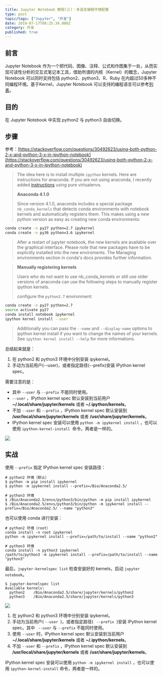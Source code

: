 ```yaml
---
title: Jupyter Notebook 教程(三)：多语言编程环境配置
type: post
topic/tags: ["Jupyter", "开发"]
date: 2019-07-17T08:25:34.000Z
category: 开发
published: true
---
```





## 前言

Jupyter Notebook 作为一个把代码、图像、注释、公式和作图集于一处，从而实现可读性分析的交互式笔记本工具，借助所谓的内核（Kernel）的概念，Jupyter Notebook 可以同时支持包括 python2、python3、R、Ruby 在内超过50多种不同编程环境。基于Kernel，Jupyter Notebook 可以支持的编程语言可以参考[列表](https://github.com/jupyter/jupyter/wiki/Jupyter-kernels)。



## 目的

在 Jupyter Notebook 中实现 python2 与 python3 自由切换。



## 步骤

参考：[https://stackoverflow.com/questions/30492623/using-both-python-2-x-and-python-3-x-in-ipython-notebook](https://stackoverflow.com/questions/30492623/using-both-python-2-x-and-python-3-x-in-ipython-notebook)

> The idea here is to install multiple `ipython` kernels. Here are instructions for anaconda. If you are not using anaconda, I recently added [instructions](https://stackoverflow.com/a/34464003/2272172) using pure virtualenvs.
> 
> **Anaconda 4.1.0**
> 
> Since version 4.1.0, anaconda includes a special package `nb_conda_kernels` that detects conda environments with notebook kernels and automatically registers them. This makes using a new python version as easy as creating new conda environments:

```bash
conda create -n py27 python=2.7 ipykernel
conda create -n py36 python=3.6 ipykernel
```

> After a restart of jupyter notebook, the new kernels are available over the graphical interface. Please note that new packages have to be explicitly installed into the new enviroments. The Managing environments section in conda's docs provides further information.


> **Manually registering kernels**
> 
> Users who do not want to use nb_conda_kernels or still use older versions of anaconda can use the following steps to manually register ipython kernels.
> 
> configure the `python2.7` environment:

```bash
conda create -n py27 python=2.7
source activate py27
conda install notebook ipykernel
ipython kernel install --user
```

> Additionally you can pass the `--name` and `--display-name` options to ipython kernel install if you want to change the names of your kernels. See `ipython kernel install --help` for more informations.


总结起来就是：

1. 在 python2 和 python3 环境中分别安装 ipykernel。
1. 手动为当前用户(--user)，或者指定路径(--prefix)安装 IPython kernel spec。

需要注意的是：

- 其中 `--user` 与 `--prefix` 不能同时使用。
- `--user` ，IPython kernel spec 默认安装到当前用户 **~/.local/share/jupyter/kernels** 或者 **~/.ipython/kernels**。
- 不加 `--user` 和 `--prefix` ，IPython kernel spec 默认安装到 **/usr/local/share/jupyter/kernels** 或者 **/usr/share/jupyter/kernels**。
- IPython kernel spec 安装可以使用 `python -m ipykernel install` ，也可以使用 `ipython-kernel-install`  命令，两者是一样的。


![](https://note.bioitee.com/yuque/0/2019/png/126032/1563351954924-9deae7b8-600e-423f-9fce-497337ef6696.png#align=left&display=inline&height=388&originHeight=388&originWidth=626&size=0&status=done&width=626)



## 实战

使用 `--prefix` 指定 IPython kernel spec 安装路径：
```
# python2 环境（默认）
$ python -m pip install ipykernel
$ python -m ipykernel install --prefix=/Bio/Anaconda2.5/

# python3 环境
$ /Bio/Anaconda2.5/envs/python3/bin/python -m pip install ipykernel
$ /Bio/Anaconda2.5/envs/python3/bin/python -m ipykernel install --prefix=/Bio/Anaconda2.5/ --name "python3"
```

也可以使用 conda 进行安装：
```
# python2 环境（root）
conda install -n root ipykernel
python -m ipykernel install --prefix=/path/to/install --name "python2"

# python3 环境
conda install -n python3 ipykernel
/path/to/python3 -m ipykernel install --prefix=/path/to/install --name "python3"
```

最后，`jupyter-kernelspec list` 检查安装好的 kernels，启动 `jupyter notebook`。
```
$ jupyter-kernelspec list
Available kernels:
  python2    /Bio/Anaconda2.5/share/jupyter/kernels/python2
  python3    /Bio/Anaconda2.5/share/jupyter/kernels/python3
```

![](https://note.bioitee.com/yuque/0/2019/png/126032/1563351954918-bad06ed0-2a67-494a-84a5-0a9e07a064be.png#align=left&display=inline&height=326&originHeight=326&originWidth=596&size=0&status=done&width=596)

1. 在 python2 和 python3 环境中分别安装 ipykernel。
1. 手动为当前用户( `--user`  )，或者指定路径( ` --prefix`  )安装 IPython kernel spec。其中 ` --user` 与 `--prefix` 不能同时使用。
1. 使用 `--user` 时，IPython kernel spec 默认安装到当前用户 **~/.local/share/jupyter/kernels** 或者 **~/.ipython/kernels**。
1. 不加 `--user` 和 `--prefix` ，IPython kernel spec 默认安装到 **/usr/local/share/jupyter/kernels** 或者 **/usr/share/jupyter/kernels**。

IPython kernel spec 安装可以使用 `python -m ipykernel install` ，也可以使用 `ipython-kernel-install` 命令，两者是一样的。
